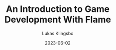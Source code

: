 ---
slug: "/talks/flutter-connection/june-2023/lukas-klingsbo-an-introduction-to-game-development-with-flame"
date: 2023-06-02
title: "An Introduction to Game Development With Flame"
author: "Lukas Klingsbo"
video: fVEEp1vsakY
thumbnail: thumbnails/fVEEp1vsakY.jpg
slides: 
tags: []
year: 2023
conference: flutter-connection
edition: june-2023
allow_ads: false
---